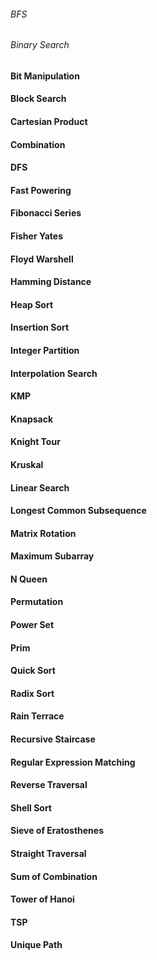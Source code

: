 ###### BFS
###### Binary Search
#### Bit Manipulation
#### Block Search
#### Cartesian Product 
#### Combination
#### DFS
#### Fast Powering
#### Fibonacci Series
#### Fisher Yates
#### Floyd Warshell
#### Hamming Distance
#### Heap Sort
#### Insertion Sort
#### Integer Partition
#### Interpolation Search
#### KMP
#### Knapsack
#### Knight Tour
#### Kruskal
#### Linear Search
#### Longest Common Subsequence
#### Matrix Rotation
#### Maximum Subarray
#### N Queen
#### Permutation
#### Power Set
#### Prim
#### Quick Sort
#### Radix Sort
#### Rain Terrace
#### Recursive Staircase
#### Regular Expression Matching
#### Reverse Traversal
#### Shell Sort
#### Sieve of Eratosthenes
#### Straight Traversal
#### Sum of Combination
#### Tower of Hanoi
#### TSP
#### Unique Path
